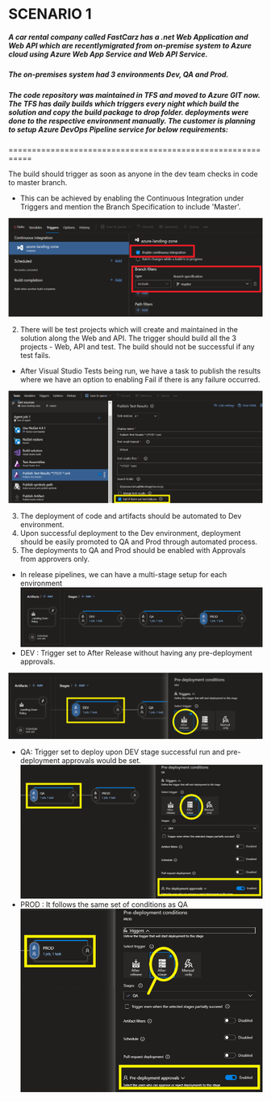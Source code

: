 # SCENARIO 1
##### A car rental company called FastCarz has a .net Web Application and Web API which are recentlymigrated from on-premise system to Azure cloud using Azure Web App Service and Web API Service.
##### The on-premises system had 3 environments Dev, QA and Prod.
##### The code repository was maintained in TFS and moved to Azure GIT now. The TFS has daily builds which triggers every night which build the solution and copy the build package to drop folder. deployments were done to the respective environment manually. The customer is planning to setup Azure DevOps Pipeline service for below requirements:

===========================================================

The build should trigger as soon as anyone in the dev team checks in code to master branch.

- This can be achieved by enabling the Continuous Integration under Triggers and mention the Branch Specification to include 'Master'.

![Triggers-CI](Images/Snap1.png)

2) There will be test projects which will create and maintained in the solution along the Web and API.
The trigger should build all the 3 projects - Web, API and test.
 The build should not be successful if any test fails.

- After Visual Studio Tests being run, we have a task to publish the results where we have an option to enabling Fail if there is any failure occurred. 

![Tasks-Test Results](Images/Snap2.png)

3) The deployment of code and artifacts should be automated to Dev environment.
4) Upon successful deployment to the Dev environment, deployment should be easily promoted to QA
and Prod through automated process.
5) The deployments to QA and Prod should be enabled with Approvals from approvers only.
- In release pipelines, we can have a multi-stage setup for each environment
![Release-Stages](Images/Snap6.PNG)
- DEV : Trigger set to After Release without having any pre-deployment approvals.

![Dev Stage Conditions](Images/Snap3.png)
- QA: Trigger set to deploy upon DEV stage successful run and pre-deployment approvals would be set.
![QA Stage Conditions](Images/Snap4.png)
- PROD : It follows the same set of conditions as QA
![PROD Stage Conditions](Images/Snap5.png)







